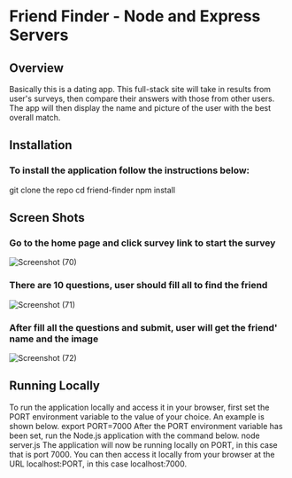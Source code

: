 # Friend Finder - Node and Express Servers
## Overview
Basically this is a dating app. This full-stack site will take in results from user's surveys, then compare their answers with those from other users. The app will then display the name and picture of the user with the best overall match.
## Installation
### To install the application follow the instructions below:
   git clone the repo
   cd friend-finder
   npm install

## Screen Shots

### Go to the home page and click survey link to start the survey

![Screenshot (70)](https://user-images.githubusercontent.com/47795010/55665350-9da43f80-57f2-11e9-8cde-c6526d0058a2.png)

### There are 10 questions, user should fill all to find the friend

![Screenshot (71)](https://user-images.githubusercontent.com/47795010/55665352-9f6e0300-57f2-11e9-8e87-82516089bbae.png)

### After fill all the questions and submit, user will get the friend' name and the image 

![Screenshot (72)](https://user-images.githubusercontent.com/47795010/55665353-a09f3000-57f2-11e9-9aaf-4898e6db82d5.png)


## Running Locally
To run the application locally and access it in your browser, first set the PORT environment variable to the value of your choice. An example is shown below.
export PORT=7000
After the PORT environment variable has been set, run the Node.js application with the command below.
node server.js
The application will now be running locally on PORT, in this case that is port 7000. You can then access it locally from your browser at the URL localhost:PORT, in this case localhost:7000.
